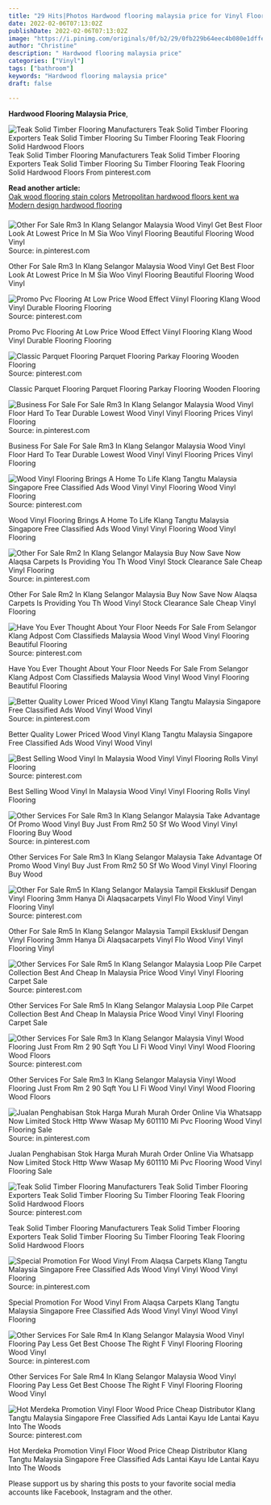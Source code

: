 ```yaml
---
title: "29 Hits|Photos Hardwood flooring malaysia price for Vinyl Flooring"
date: 2022-02-06T07:13:02Z
publishDate: 2022-02-06T07:13:02Z
image: "https://i.pinimg.com/originals/0f/b2/29/0fb229b64eec4b080e1dffe5d7cf8c82.jpg"
author: "Christine"
description: " Hardwood flooring malaysia price"
categories: ["Vinyl"]
tags: ["bathroom"]
keywords: "Hardwood flooring malaysia price"
draft: false

---
```

<!-- Head tag Code -->
**Hardwood Flooring Malaysia Price**, 

![Teak Solid Timber Flooring Manufacturers Teak Solid Timber Flooring Exporters Teak Solid Timber Flooring Su Timber Flooring Teak Flooring Solid Hardwood Floors](https://i.pinimg.com/originals/a1/88/9e/a1889e99e4485af8a9a1546d4da08e92.jpg "Teak Solid Timber Flooring Manufacturers Teak Solid Timber Flooring Exporters Teak Solid Timber Flooring Su Timber Flooring Teak Flooring Solid Hardwood Floors")
Teak Solid Timber Flooring Manufacturers Teak Solid Timber Flooring Exporters Teak Solid Timber Flooring Su Timber Flooring Teak Flooring Solid Hardwood Floors From pinterest.com

**Read another article:**  
[Oak wood flooring stain colors](/oak-wood-flooring-stain-colors/)
[Metropolitan hardwood floors kent wa](/metropolitan-hardwood-floors-kent-wa/)
[Modern design hardwood flooring](/modern-design-hardwood-flooring/)




### 

 


![Other For Sale Rm3 In Klang Selangor Malaysia Wood Vinyl Get Best Floor Look At Lowest Price In M Sia Woo Vinyl Flooring Beautiful Flooring Wood Vinyl](https://i.pinimg.com/564x/26/65/0a/26650ac660b3c0cbf1236751b488cfbf.jpg "Other For Sale Rm3 In Klang Selangor Malaysia Wood Vinyl Get Best Floor Look At Lowest Price In M Sia Woo Vinyl Flooring Beautiful Flooring Wood Vinyl")
Source: in.pinterest.com

Other For Sale Rm3 In Klang Selangor Malaysia Wood Vinyl Get Best Floor Look At Lowest Price In M Sia Woo Vinyl Flooring Beautiful Flooring Wood Vinyl  

![Promo Pvc Flooring At Low Price Wood Effect Viinyl Flooring Klang Wood Vinyl Durable Flooring Flooring](https://i.pinimg.com/474x/3f/02/30/3f023090fe81e25ff5367eef4b6d2745--flooring.jpg "Promo Pvc Flooring At Low Price Wood Effect Viinyl Flooring Klang Wood Vinyl Durable Flooring Flooring")
Source: pinterest.com

Promo Pvc Flooring At Low Price Wood Effect Viinyl Flooring Klang Wood Vinyl Durable Flooring Flooring  

![Classic Parquet Flooring Parquet Flooring Parkay Flooring Wooden Flooring](http://www.rugpadusa.com/blog/wp-content/uploads/2013/11/Atlanta-hardwood.jpg "Classic Parquet Flooring Parquet Flooring Parkay Flooring Wooden Flooring")
Source: pinterest.com

Classic Parquet Flooring Parquet Flooring Parkay Flooring Wooden Flooring  

![Business For Sale For Sale Rm3 In Klang Selangor Malaysia Wood Vinyl Floor Hard To Tear Durable Lowest Wood Vinyl Vinyl Flooring Prices Vinyl Flooring](https://i.pinimg.com/736x/09/bc/61/09bc616d544b1e0ca4f7a550d981e312.jpg "Business For Sale For Sale Rm3 In Klang Selangor Malaysia Wood Vinyl Floor Hard To Tear Durable Lowest Wood Vinyl Vinyl Flooring Prices Vinyl Flooring")
Source: in.pinterest.com

Business For Sale For Sale Rm3 In Klang Selangor Malaysia Wood Vinyl Floor Hard To Tear Durable Lowest Wood Vinyl Vinyl Flooring Prices Vinyl Flooring  

![Wood Vinyl Flooring Brings A Home To Life Klang Tangtu Malaysia Singapore Free Classified Ads Wood Vinyl Vinyl Flooring Wood Vinyl Flooring](https://i.pinimg.com/474x/21/be/c5/21bec533bf8de7072d1fc784784ea46e.jpg "Wood Vinyl Flooring Brings A Home To Life Klang Tangtu Malaysia Singapore Free Classified Ads Wood Vinyl Vinyl Flooring Wood Vinyl Flooring")
Source: pinterest.com

Wood Vinyl Flooring Brings A Home To Life Klang Tangtu Malaysia Singapore Free Classified Ads Wood Vinyl Vinyl Flooring Wood Vinyl Flooring  

![Other For Sale Rm2 In Klang Selangor Malaysia Buy Now Save Now Alaqsa Carpets Is Providing You Th Wood Vinyl Stock Clearance Sale Cheap Vinyl Flooring](https://i.pinimg.com/564x/63/35/01/63350167b4ec7d2ea00cdc83d2e32783.jpg "Other For Sale Rm2 In Klang Selangor Malaysia Buy Now Save Now Alaqsa Carpets Is Providing You Th Wood Vinyl Stock Clearance Sale Cheap Vinyl Flooring")
Source: in.pinterest.com

Other For Sale Rm2 In Klang Selangor Malaysia Buy Now Save Now Alaqsa Carpets Is Providing You Th Wood Vinyl Stock Clearance Sale Cheap Vinyl Flooring  

![Have You Ever Thought About Your Floor Needs For Sale From Selangor Klang Adpost Com Classifieds Malaysia Wood Vinyl Wood Vinyl Flooring Beautiful Flooring](https://i.pinimg.com/originals/c7/06/7a/c7067ac92022c8c0ab8a859d1a8a0b33.jpg "Have You Ever Thought About Your Floor Needs For Sale From Selangor Klang Adpost Com Classifieds Malaysia Wood Vinyl Wood Vinyl Flooring Beautiful Flooring")
Source: pinterest.com

Have You Ever Thought About Your Floor Needs For Sale From Selangor Klang Adpost Com Classifieds Malaysia Wood Vinyl Wood Vinyl Flooring Beautiful Flooring  

![Better Quality Lower Priced Wood Vinyl Klang Tangtu Malaysia Singapore Free Classified Ads Wood Vinyl Wood Vinyl](https://i.pinimg.com/474x/2a/4f/5b/2a4f5b5309c57a1bd4fcc9a298b450ff.jpg "Better Quality Lower Priced Wood Vinyl Klang Tangtu Malaysia Singapore Free Classified Ads Wood Vinyl Wood Vinyl")
Source: in.pinterest.com

Better Quality Lower Priced Wood Vinyl Klang Tangtu Malaysia Singapore Free Classified Ads Wood Vinyl Wood Vinyl  

![Best Selling Wood Vinyl In Malaysia Wood Vinyl Vinyl Flooring Rolls Vinyl Flooring](https://i.pinimg.com/736x/cf/3d/06/cf3d06150eba6053fca75d95193f98a1.jpg "Best Selling Wood Vinyl In Malaysia Wood Vinyl Vinyl Flooring Rolls Vinyl Flooring")
Source: pinterest.com

Best Selling Wood Vinyl In Malaysia Wood Vinyl Vinyl Flooring Rolls Vinyl Flooring  

![Other Services For Sale Rm3 In Klang Selangor Malaysia Take Advantage Of Promo Wood Vinyl Buy Just From Rm2 50 Sf Wo Wood Vinyl Vinyl Flooring Buy Wood](https://i.pinimg.com/736x/ea/0f/2f/ea0f2f79990fd7f86384baf804bd55d4.jpg "Other Services For Sale Rm3 In Klang Selangor Malaysia Take Advantage Of Promo Wood Vinyl Buy Just From Rm2 50 Sf Wo Wood Vinyl Vinyl Flooring Buy Wood")
Source: in.pinterest.com

Other Services For Sale Rm3 In Klang Selangor Malaysia Take Advantage Of Promo Wood Vinyl Buy Just From Rm2 50 Sf Wo Wood Vinyl Vinyl Flooring Buy Wood  

![Other For Sale Rm5 In Klang Selangor Malaysia Tampil Eksklusif Dengan Vinyl Flooring 3mm Hanya Di Alaqsacarpets Vinyl Flo Wood Vinyl Vinyl Flooring Vinyl](https://i.pinimg.com/474x/69/00/ca/6900ca98736240d1ad481bb175cc0fa5.jpg "Other For Sale Rm5 In Klang Selangor Malaysia Tampil Eksklusif Dengan Vinyl Flooring 3mm Hanya Di Alaqsacarpets Vinyl Flo Wood Vinyl Vinyl Flooring Vinyl")
Source: pinterest.com

Other For Sale Rm5 In Klang Selangor Malaysia Tampil Eksklusif Dengan Vinyl Flooring 3mm Hanya Di Alaqsacarpets Vinyl Flo Wood Vinyl Vinyl Flooring Vinyl  

![Other Services For Sale Rm5 In Klang Selangor Malaysia Loop Pile Carpet Collection Best And Cheap In Malaysia Price Wood Vinyl Vinyl Flooring Carpet Sale](https://i.pinimg.com/736x/bd/b9/96/bdb996cfa4bcf854cc30e25bed093776.jpg "Other Services For Sale Rm5 In Klang Selangor Malaysia Loop Pile Carpet Collection Best And Cheap In Malaysia Price Wood Vinyl Vinyl Flooring Carpet Sale")
Source: pinterest.com

Other Services For Sale Rm5 In Klang Selangor Malaysia Loop Pile Carpet Collection Best And Cheap In Malaysia Price Wood Vinyl Vinyl Flooring Carpet Sale  

![Other Services For Sale Rm3 In Klang Selangor Malaysia Vinyl Wood Flooring Just From Rm 2 90 Sqft You Ll Fi Wood Vinyl Vinyl Wood Flooring Wood Floors](https://i.pinimg.com/736x/53/95/11/5395117f71cee0d7199727298f2ebd5b.jpg "Other Services For Sale Rm3 In Klang Selangor Malaysia Vinyl Wood Flooring Just From Rm 2 90 Sqft You Ll Fi Wood Vinyl Vinyl Wood Flooring Wood Floors")
Source: pinterest.com

Other Services For Sale Rm3 In Klang Selangor Malaysia Vinyl Wood Flooring Just From Rm 2 90 Sqft You Ll Fi Wood Vinyl Vinyl Wood Flooring Wood Floors  

![Jualan Penghabisan Stok Harga Murah Murah Order Online Via Whatsapp Now Limited Stock Http Www Wasap My 601110 Mi Pvc Flooring Wood Vinyl Flooring Sale](https://i.pinimg.com/originals/2e/bf/2b/2ebf2b6305b4372c74119d7a65525015.jpg "Jualan Penghabisan Stok Harga Murah Murah Order Online Via Whatsapp Now Limited Stock Http Www Wasap My 601110 Mi Pvc Flooring Wood Vinyl Flooring Sale")
Source: in.pinterest.com

Jualan Penghabisan Stok Harga Murah Murah Order Online Via Whatsapp Now Limited Stock Http Www Wasap My 601110 Mi Pvc Flooring Wood Vinyl Flooring Sale  

![Teak Solid Timber Flooring Manufacturers Teak Solid Timber Flooring Exporters Teak Solid Timber Flooring Su Timber Flooring Teak Flooring Solid Hardwood Floors](https://i.pinimg.com/originals/a1/88/9e/a1889e99e4485af8a9a1546d4da08e92.jpg "Teak Solid Timber Flooring Manufacturers Teak Solid Timber Flooring Exporters Teak Solid Timber Flooring Su Timber Flooring Teak Flooring Solid Hardwood Floors")
Source: pinterest.com

Teak Solid Timber Flooring Manufacturers Teak Solid Timber Flooring Exporters Teak Solid Timber Flooring Su Timber Flooring Teak Flooring Solid Hardwood Floors  

![Special Promotion For Wood Vinyl From Alaqsa Carpets Klang Tangtu Malaysia Singapore Free Classified Ads Wood Vinyl Vinyl Wood Vinyl Flooring](https://i.pinimg.com/736x/46/56/d7/4656d74fd00392902cf4599e4946be62.jpg "Special Promotion For Wood Vinyl From Alaqsa Carpets Klang Tangtu Malaysia Singapore Free Classified Ads Wood Vinyl Vinyl Wood Vinyl Flooring")
Source: in.pinterest.com

Special Promotion For Wood Vinyl From Alaqsa Carpets Klang Tangtu Malaysia Singapore Free Classified Ads Wood Vinyl Vinyl Wood Vinyl Flooring  

![Other Services For Sale Rm4 In Klang Selangor Malaysia Wood Vinyl Flooring Pay Less Get Best Choose The Right F Vinyl Flooring Flooring Wood Vinyl](https://i.pinimg.com/736x/c9/82/19/c982199993d96f806cd9b37d46251704.jpg "Other Services For Sale Rm4 In Klang Selangor Malaysia Wood Vinyl Flooring Pay Less Get Best Choose The Right F Vinyl Flooring Flooring Wood Vinyl")
Source: in.pinterest.com

Other Services For Sale Rm4 In Klang Selangor Malaysia Wood Vinyl Flooring Pay Less Get Best Choose The Right F Vinyl Flooring Flooring Wood Vinyl  

![Hot Merdeka Promotion Vinyl Floor Wood Price Cheap Distributor Klang Tangtu Malaysia Singapore Free Classified Ads Lantai Kayu Ide Lantai Kayu Into The Woods](https://i.pinimg.com/originals/0f/b2/29/0fb229b64eec4b080e1dffe5d7cf8c82.jpg "Hot Merdeka Promotion Vinyl Floor Wood Price Cheap Distributor Klang Tangtu Malaysia Singapore Free Classified Ads Lantai Kayu Ide Lantai Kayu Into The Woods")
Source: pinterest.com

Hot Merdeka Promotion Vinyl Floor Wood Price Cheap Distributor Klang Tangtu Malaysia Singapore Free Classified Ads Lantai Kayu Ide Lantai Kayu Into The Woods  

Please support us by sharing this posts to your favorite social media accounts like Facebook, Instagram and the other.

